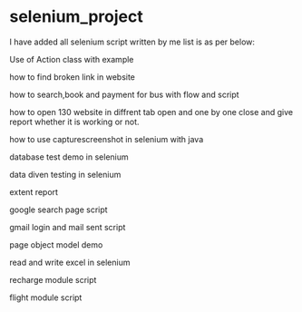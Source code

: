 # selenium_project
I have added all selenium script written by me list is as per below:

Use of Action class with example

how to find broken link in website 

how to search,book and payment for bus with flow and script

how to open 130 website in diffrent tab open and one by one close and give report whether it is working or not.

how to use capturescreenshot in selenium with java

database test demo in selenium

data diven testing in selenium

extent report

google search page script

gmail login and mail sent script

page object model demo

read and write excel in selenium

recharge module script

flight module script
